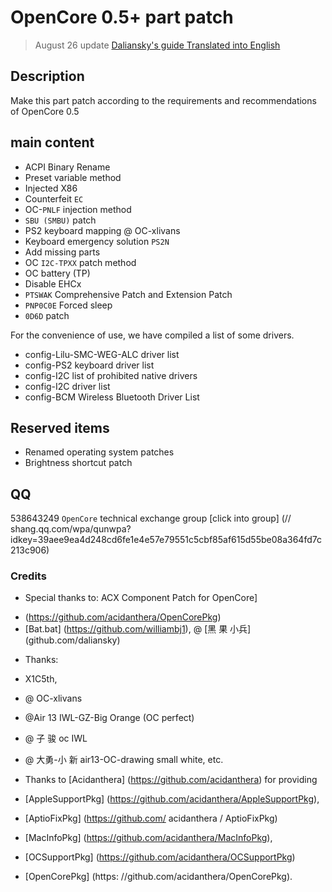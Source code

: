 # OpenCore 0.5+ part patch

> August 26 update
[Daliansky's guide Translated into English](https://github.com/daliansky/OC-little)
## Description

Make this part patch according to the requirements and recommendations of OpenCore 0.5

## main content

- ACPI Binary Rename
- Preset variable method
- Injected X86
- Counterfeit `EC`
- OC-`PNLF` injection method
- `SBU (SMBU)` patch
- PS2 keyboard mapping @ OC-xlivans
- Keyboard emergency solution `PS2N`
- Add missing parts
- OC `I2C-TPXX` patch method
- OC battery (TP)
- Disable EHCx
- `PTSWAK` Comprehensive Patch and Extension Patch
- `PNP0C0E` Forced sleep
- `0D6D` patch

For the convenience of use, we have compiled a list of some drivers.

- config-Lilu-SMC-WEG-ALC driver list
- config-PS2 keyboard driver list
- config-I2C list of prohibited native drivers
- config-I2C driver list
- config-BCM Wireless Bluetooth Driver List

## Reserved items

- Renamed operating system patches
- Brightness shortcut patch

## QQ

538643249 `OpenCore` technical exchange group [click into group] (// shang.qq.com/wpa/qunwpa?idkey=39aee9ea4d248cd6fe1e4e57e79551c5cbf85af615d55be08a364fd7c213c906)

### Credits

- Special thanks to: ACX Component Patch for OpenCore] 
 * (https://github.com/acidanthera/OpenCorePkg)
 * [Bat.bat] (https://github.com/williambj1), @ [黑 果 小兵] (github.com/daliansky)

- Thanks: 
 - X1C5th, 
 - @ OC-xlivans 
 - @Air 13 IWL-GZ-Big Orange (OC perfect) 
 - @ 子 骏 oc IWL 
 - @ 大勇-小 新 air13-OC-drawing small white, etc.

- Thanks to [Acidanthera] (https://github.com/acidanthera) for providing 
 - [AppleSupportPkg] (https://github.com/acidanthera/AppleSupportPkg), 
 - [AptioFixPkg] (https://github.com/ acidanthera / AptioFixPkg) 
 - [MacInfoPkg] (https://github.com/acidanthera/MacInfoPkg), 
 - [OCSupportPkg] (https://github.com/acidanthera/OCSupportPkg) 
 - [OpenCorePkg] (https: //github.com/acidanthera/OpenCorePkg).

